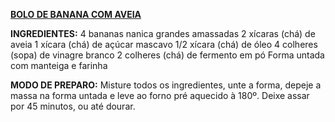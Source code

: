 <u>**BOLO DE BANANA COM AVEIA**</u>

**INGREDIENTES:**
4 bananas nanica grandes amassadas
2 xícaras (chá) de aveia
1 xícara (chá) de açúcar mascavo
1/2 xícara (chá) de óleo
4 colheres (sopa) de vinagre branco
2 colheres (chá) de fermento em pó
Forma untada com manteiga e farinha

**MODO DE PREPARO:**
Misture todos os ingredientes, unte a forma, depeje a massa na forma untada e leve ao forno pré aquecido à 180º. Deixe assar por 45 minutos, ou até dourar.